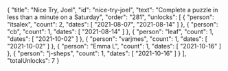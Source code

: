 {
  "title": "Nice Try, Joel",
  "id": "nice-try-joel",
  "text": "Complete a puzzle in less than a minute on a Saturday",
  "order": "281",
  "unlocks": [
    {
      "person": "itsalex",
      "count": 2,
      "dates": [
        "2021-08-07",
        "2021-08-14"
      ]
    },
    {
      "person": "cb",
      "count": 1,
      "dates": [
        "2021-08-14"
      ]
    },
    {
      "person": "leaf",
      "count": 1,
      "dates": [
        "2021-10-02"
      ]
    },
    {
      "person": "varjmes",
      "count": 1,
      "dates": [
        "2021-10-02"
      ]
    },
    {
      "person": "Emma L",
      "count": 1,
      "dates": [
        "2021-10-16"
      ]
    },
    {
      "person": "j-sheps",
      "count": 1,
      "dates": [
        "2021-10-16"
      ]
    }
  ],
  "totalUnlocks": 7
}